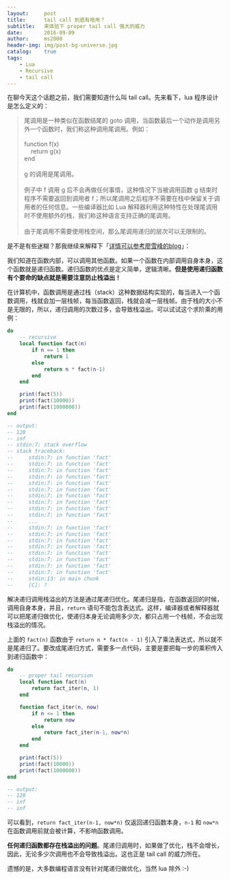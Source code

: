 ```yaml
---
layout:     post
title:      tail call 到底有啥用？
subtitle:   来体验下 proper tail call 强大的威力
date:       2016-09-09
author:     ms2008
header-img: img/post-bg-universe.jpg
catalog:    true
tags:
    - Lua
    - Recursive
    - tail call
---
```


在聊今天这个话题之前，我们需要知道什么叫 tail call。先来看下，lua 程序设计是怎么定义的：

> 尾调用是一种类似在函数结尾的 goto 调用，当函数最后一个动作是调用另外一个函数时，我们称这种调用尾调用。例如：
><br><br>
>function f(x)<br>
>&nbsp;&nbsp;&nbsp;&nbsp;return g(x)<br>
>end<br>
><br>
> g 的调用是尾调用。
><br><br>
> 例子中 f 调用 g 后不会再做任何事情，这种情况下当被调用函数 g 结束时程序不需要返回到调用者 f；所以尾调用之后程序不需要在栈中保留关于调用者的任何信息。一些编译器比如 Lua 解释器利用这种特性在处理尾调用时不使用额外的栈，我们称这种语言支持正确的尾调用。
><br><br>
> 由于尾调用不需要使用栈空间，那么尾调用递归的层次可以无限制的。

是不是有些迷糊？那我继续来解释下「[详情可以参考廖雪峰的blog](https://www.liaoxuefeng.com/wiki/001374738125095c955c1e6d8bb493182103fac9270762a000/00137473836826348026db722d9435483fa38c137b7e685000)」：

我们知道在函数内部，可以调用其他函数。如果一个函数在内部调用自身本身，这个函数就是递归函数。递归函数的优点是定义简单，逻辑清晰。**但是使用递归函数有个要命的缺点就是需要注意防止栈溢出！**

在计算机中，函数调用是通过栈（stack）这种数据结构实现的，每当进入一个函数调用，栈就会加一层栈帧，每当函数返回，栈就会减一层栈帧。由于栈的大小不是无限的，所以，递归调用的次数过多，会导致栈溢出。可以试试这个求阶乘的用例：

```lua
do
    -- recursive
    local function fact(n)
        if n == 1 then
            return 1
        else
            return n * fact(n-1)
        end
    end

    print(fact(5))
    print(fact(10000))
    print(fact(1000000))
end

-- output:
-- 120
-- inf
-- stdin:7: stack overflow
-- stack traceback:
--     stdin:7: in function 'fact'
--     stdin:7: in function 'fact'
--     stdin:7: in function 'fact'
--     stdin:7: in function 'fact'
--     stdin:7: in function 'fact'
--     stdin:7: in function 'fact'
--     stdin:7: in function 'fact'
--     stdin:7: in function 'fact'
--     stdin:7: in function 'fact'
--     stdin:7: in function 'fact'
--     ...
--     stdin:7: in function 'fact'
--     stdin:7: in function 'fact'
--     stdin:7: in function 'fact'
--     stdin:7: in function 'fact'
--     stdin:7: in function 'fact'
--     stdin:7: in function 'fact'
--     stdin:7: in function 'fact'
--     stdin:7: in function 'fact'
--     stdin:13: in main chunk
--     [C]: ?
```

解决递归调用栈溢出的方法是通过尾递归优化。尾递归是指，在函数返回的时候，调用自身本身，并且，`return` 语句不能包含表达式。这样，编译器或者解释器就可以把尾递归做优化，使递归本身无论调用多少次，都只占用一个栈帧，不会出现栈溢出的情况。

上面的 `fact(n)` 函数由于 `return n * fact(n - 1)` 引入了乘法表达式，所以就不是尾递归了。要改成尾递归方式，需要多一点代码，主要是要把每一步的乘积传入到递归函数中：

```lua
do
    -- proper tail recursion
    local function fact(n)
        return fact_iter(n, 1)
    end

    function fact_iter(n, now)
        if n <= 1 then
            return now
        else
            return fact_iter(n-1, now*n)
        end
    end

    print(fact(5))
    print(fact(10000))
    print(fact(1000000))
end

-- output:
-- 120
-- inf
-- inf
```

可以看到，`return fact_iter(n-1, now*n)` 仅返回递归函数本身，`n-1` 和 `now*n` 在函数调用前就会被计算，不影响函数调用。

**任何递归函数都存在栈溢出的问题**。尾递归调用时，如果做了优化，栈不会增长，因此，无论多少次调用也不会导致栈溢出。这也正是 tail call 的威力所在。

遗憾的是，大多数编程语言没有针对尾递归做优化，当然 lua 除外 :-)
